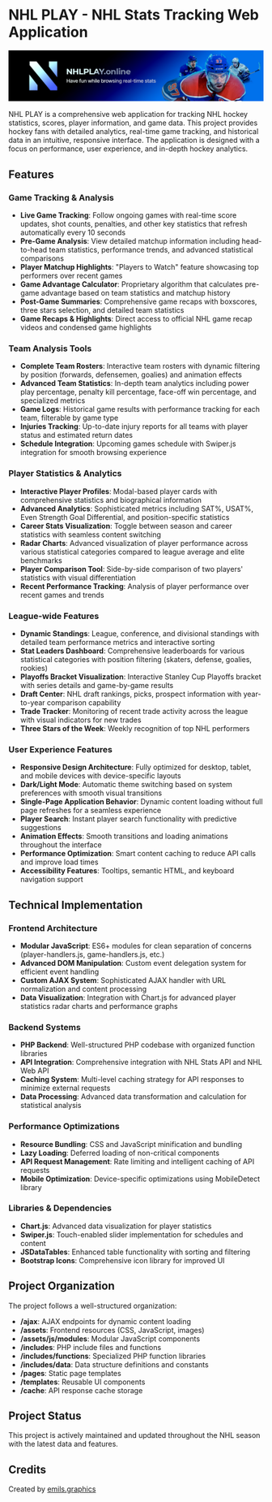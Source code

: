 # NHL PLAY - NHL Stats Tracking Web Application

![NHL PLAY](assets/img/promo-banner.jpg)

NHL PLAY is a comprehensive web application for tracking NHL hockey statistics, scores, player information, and game data. This project provides hockey fans with detailed analytics, real-time game tracking, and historical data in an intuitive, responsive interface. The application is designed with a focus on performance, user experience, and in-depth hockey analytics.

## Features

### Game Tracking & Analysis
- **Live Game Tracking**: Follow ongoing games with real-time score updates, shot counts, penalties, and other key statistics that refresh automatically every 10 seconds
- **Pre-Game Analysis**: View detailed matchup information including head-to-head team statistics, performance trends, and advanced statistical comparisons
- **Player Matchup Highlights**: "Players to Watch" feature showcasing top performers over recent games
- **Game Advantage Calculator**: Proprietary algorithm that calculates pre-game advantage based on team statistics and matchup history
- **Post-Game Summaries**: Comprehensive game recaps with boxscores, three stars selection, and detailed team statistics
- **Game Recaps & Highlights**: Direct access to official NHL game recap videos and condensed game highlights

### Team Analysis Tools
- **Complete Team Rosters**: Interactive team rosters with dynamic filtering by position (forwards, defensemen, goalies) and animation effects
- **Advanced Team Statistics**: In-depth team analytics including power play percentage, penalty kill percentage, face-off win percentage, and specialized metrics
- **Game Logs**: Historical game results with performance tracking for each team, filterable by game type
- **Injuries Tracking**: Up-to-date injury reports for all teams with player status and estimated return dates
- **Schedule Integration**: Upcoming games schedule with Swiper.js integration for smooth browsing experience

### Player Statistics & Analytics
- **Interactive Player Profiles**: Modal-based player cards with comprehensive statistics and biographical information
- **Advanced Analytics**: Sophisticated metrics including SAT%, USAT%, Even Strength Goal Differential, and position-specific statistics
- **Career Stats Visualization**: Toggle between season and career statistics with seamless content switching
- **Radar Charts**: Advanced visualization of player performance across various statistical categories compared to league average and elite benchmarks
- **Player Comparison Tool**: Side-by-side comparison of two players' statistics with visual differentiation
- **Recent Performance Tracking**: Analysis of player performance over recent games and trends

### League-wide Features
- **Dynamic Standings**: League, conference, and divisional standings with detailed team performance metrics and interactive sorting
- **Stat Leaders Dashboard**: Comprehensive leaderboards for various statistical categories with position filtering (skaters, defense, goalies, rookies)
- **Playoffs Bracket Visualization**: Interactive Stanley Cup Playoffs bracket with series details and game-by-game results
- **Draft Center**: NHL draft rankings, picks, prospect information with year-to-year comparison capability
- **Trade Tracker**: Monitoring of recent trade activity across the league with visual indicators for new trades
- **Three Stars of the Week**: Weekly recognition of top NHL performers

### User Experience Features
- **Responsive Design Architecture**: Fully optimized for desktop, tablet, and mobile devices with device-specific layouts
- **Dark/Light Mode**: Automatic theme switching based on system preferences with smooth visual transitions
- **Single-Page Application Behavior**: Dynamic content loading without full page refreshes for a seamless experience
- **Player Search**: Instant player search functionality with predictive suggestions
- **Animation Effects**: Smooth transitions and loading animations throughout the interface
- **Performance Optimization**: Smart content caching to reduce API calls and improve load times
- **Accessibility Features**: Tooltips, semantic HTML, and keyboard navigation support

## Technical Implementation

### Frontend Architecture
- **Modular JavaScript**: ES6+ modules for clean separation of concerns (player-handlers.js, game-handlers.js, etc.)
- **Advanced DOM Manipulation**: Custom event delegation system for efficient event handling
- **Custom AJAX System**: Sophisticated AJAX handler with URL normalization and content processing
- **Data Visualization**: Integration with Chart.js for advanced player statistics radar charts and performance graphs

### Backend Systems
- **PHP Backend**: Well-structured PHP codebase with organized function libraries
- **API Integration**: Comprehensive integration with NHL Stats API and NHL Web API
- **Caching System**: Multi-level caching strategy for API responses to minimize external requests
- **Data Processing**: Advanced data transformation and calculation for statistical analysis

### Performance Optimizations
- **Resource Bundling**: CSS and JavaScript minification and bundling
- **Lazy Loading**: Deferred loading of non-critical components
- **API Request Management**: Rate limiting and intelligent caching of API requests
- **Mobile Optimization**: Device-specific optimizations using MobileDetect library

### Libraries & Dependencies
- **Chart.js**: Advanced data visualization for player statistics
- **Swiper.js**: Touch-enabled slider implementation for schedules and content
- **JSDataTables**: Enhanced table functionality with sorting and filtering
- **Bootstrap Icons**: Comprehensive icon library for improved UI

## Project Organization

The project follows a well-structured organization:

- **/ajax**: AJAX endpoints for dynamic content loading
- **/assets**: Frontend resources (CSS, JavaScript, images)
- **/assets/js/modules**: Modular JavaScript components
- **/includes**: PHP include files and functions
- **/includes/functions**: Specialized PHP function libraries
- **/includes/data**: Data structure definitions and constants
- **/pages**: Static page templates
- **/templates**: Reusable UI components
- **/cache**: API response cache storage

## Project Status

This project is actively maintained and updated throughout the NHL season with the latest data and features.

## Credits

Created by [emils.graphics](https://emils.graphics)